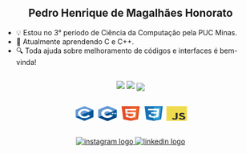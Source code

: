 <h2 align="center">Pedro Henrique de Magalhães Honorato</h2>

- 💡 Estou no 3° período de Ciência da Computação pela PUC Minas.
- 📜 Atualmente aprendendo C e C++.
- 🔍 Toda ajuda sobre melhoramento de códigos e interfaces é bem-vinda!

##

<div align="center">
  <img src="https://github-readme-stats.vercel.app/api?hide_title=false&hide_rank=false&show_icons=true&include_all_commits=true&count_private=true&disable_animations=false&theme=tokyonight&locale=en&hide_border=false&username=vinimiraa" height="150"  />
  <img src="https://github-readme-stats.vercel.app/api/top-langs?locale=en&hide_title=false&layout=compact&card_width=320&langs_count=5&theme=tokyonight&hide_border=false&username=vinimiraa" height="150"   />
  <img align="center" src="https://github-readme-streak-stats.herokuapp.com/?user=honoratox&theme=tokyonight&hide_border=true&background=EB545400" /></p>
</div>

##

<div align="center">
  <img src="https://github.com/devicons/devicon/blob/master/icons/c/c-original.svg"                   height="30" width="42" alt="C logo"  />
  <img src="https://github.com/devicons/devicon/blob/master/icons/cplusplus/cplusplus-original.svg"   height="30" width="42" alt="Cplusplus logo"  />
  <img src="https://github.com/devicons/devicon/blob/master/icons/html5/html5-original.svg"           height="30" width="42" alt="html5 logo"  />
  <img src="https://github.com/devicons/devicon/blob/master/icons/css3/css3-original.svg"             height="30" width="42" alt="css3 logo"  />
  <img src="https://github.com/devicons/devicon/blob/master/icons/javascript/javascript-original.svg" height="30" width="42" alt="javascript logo"  />
 <!-- <img src="https://github.com/devicons/devicon/blob/master/icons/java/java-original.svg"             height="30" width="42" alt="Java Logo"  /> -->
</div>

##

<div align="center">
  <a href="https://www.instagram.com/honorato_x/" target="_blank">
    <img src="https://img.shields.io/static/v1?message=Instagram&logo=instagram&label=&color=E4405F&logoColor=white&labelColor=&style=for-the-badge" height="35" alt="instagram logo"  />
  </a>
  <!-- <a href="wohsiniv" target="_blank">
    <img src="https://img.shields.io/static/v1?message=Discord&logo=discord&label=&color=7289DA&logoColor=white&labelColor=&style=for-the-badge" height="35" alt="discord logo"  />
  </a> -->
  <a href="https://www.linkedin.com/in/pedro-honorato-b11b08227/" target="_blank">
    <img src="https://img.shields.io/static/v1?message=LinkedIn&logo=linkedin&label=&color=0077B5&logoColor=white&labelColor=&style=for-the-badge" height="35" alt="linkedin logo"  />
  </a>
</div>
